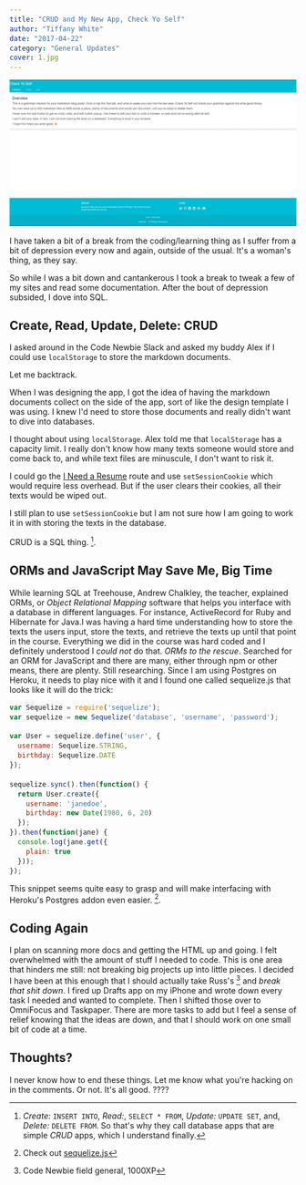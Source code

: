 ```yaml
---
title: "CRUD and My New App, Check Yo Self"
author: "Tiffany White"
date: "2017-04-22"
category: "General Updates"
cover: 1.jpg
---
```


![](./1.jpg)

I have taken a bit of a break from the coding/learning thing as I suffer from a bit of depression every now and again, outside of the usual. It's a woman's thing, as they say.

So while I was a bit down and cantankerous I took a break to tweak a few of my sites and read some documentation. After the bout of depression subsided, I dove into SQL.

## Create, Read, Update, Delete: CRUD

I asked around in the Code Newbie Slack and asked my buddy Alex if I could use `localStorage` to store the markdown documents.

Let me backtrack.

When I was designing the app, I got the idea of having the markdown documents collect on the side of the app, sort of like the design template I was using. I knew I'd need to store those documents and really didn't want to dive into databases.

I thought about using `localStorage`. Alex told me that `localStorage` has a capacity limit. I really don't know how many texts someone would store and come back to, and while text files are minuscule, I don't want to risk it.

I could go the [I Need a Resume](http://ineedaresu.me/#/) route and use `setSessionCookie` which would require less overhead. But if the user clears their cookies, all their texts would be wiped out.

I still plan to use `setSessionCookie` but I am not sure how I am going to work it in with storing the texts in the database.

CRUD is a SQL thing. [^1].

## ORMs and JavaScript May Save Me, Big Time

While learning SQL at Treehouse, Andrew Chalkley, the teacher, explained ORMs, or *Object Relational Mapping* software that helps you interface with a database in different languages. For instance, ActiveRecord for Ruby and Hibernate for Java.I was having a hard time understanding how to store the texts the users input, store the texts, and retrieve the texts up until that point in the course. Everything we did in the course was hard coded and I definitely understood I *could not* do that. *ORMs to the rescue*. Searched for an ORM for JavaScript and there are many, either through npm or other means, there are plenty. Still researching. Since I am using Postgres on Heroku, it needs to play nice with it and I found one called sequelize.js that looks like it will do the trick:

```js
var Sequelize = require('sequelize');
var sequelize = new Sequelize('database', 'username', 'password');

var User = sequelize.define('user', {
  username: Sequelize.STRING,
  birthday: Sequelize.DATE
});

sequelize.sync().then(function() {
  return User.create({
    username: 'janedoe',
    birthday: new Date(1980, 6, 20)
  });
}).then(function(jane) {
  console.log(jane.get({
    plain: true
  }));
});
```
This snippet seems quite easy to grasp and will make interfacing with Heroku's Postgres addon even easier. [^2].

## Coding Again

I plan on scanning more docs and getting the HTML up and going. I felt overwhelmed with the amount of stuff I needed to code. This is one area that hinders me still: not breaking big projects up into little pieces. I decided I have been at this enough that I should actually take Russ's [^3] and *break that shit down*. I fired up Drafts app on my iPhone and wrote down every task I needed and wanted to complete. Then I shifted those over to OmniFocus and Taskpaper. There are more tasks to add but I feel a sense of relief knowing that the ideas are down, and that I should work on one small bit of code at a time.

## Thoughts?

I never know how to end these things. Let me know what you're hacking on in the comments. Or not. It's all good. ????

[^1]: *Create:* `INSERT INTO`, *Read:*, `SELECT * FROM`, *Update:* `UPDATE SET`, and, *Delete:* `DELETE FROM`. So that's why they call database apps that are simple *CRUD* apps, which I understand finally.
[^2]: Check out [sequelize.js](http://docs.sequelizejs.com/en/v3/)
[^3]: Code Newbie field general, 1000XP

